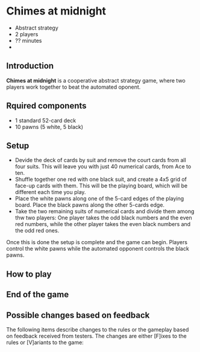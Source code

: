 # Chimes at midnight
* Abstract strategy
* 2 players
* ?? minutes
* 
## Introduction
**Chimes at midnight** is a cooperative abstract strategy game, where two players work together to beat the automated oponent.

## Rquired components
* 1 standard 52-card deck
* 10 pawns (5 white, 5 black)

## Setup
* Devide the deck of cards by suit and remove the court cards from all four suits. This will leave you with just 40 numerical cards, from Ace to ten.
* Shuffle together one red with one black suit, and create a 4x5 grid of face-up cards with them. This will be the playing board, which will be different each time you play.
* Place the white pawns along one of the 5-card edges of the playing board. Place the black pawns along the other 5-cards edge.
* Take the two remaining suits of numerical cards and divide them among thw two players: One player takes the odd black numbers and the even red numbers, while the other player takes the even black numbers and the odd red ones.

Once this is done the setup is complete and the game can begin. Players control the white pawns while the automated opponent controls the black pawns.

## How to play
## End of the game

## Possible changes based on feedback
The following items describe changes to the rules or the gameplay based on feedback received from testers. The changes are either \[F]ixes to the rules or \[V]ariants to the game:
